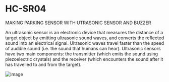 # HC-SR04

MAKING PARKING SENSOR WITH UTRASONIC SENSOR AND BUZZER

An ultrasonic sensor is an electronic device that measures the distance of a target object by emitting ultrasonic sound waves, and converts the reflected sound into an electrical signal. Ultrasonic waves travel faster than the speed of audible sound (i.e. the sound that humans can hear). Ultrasonic sensors have two main components: the transmitter (which emits the sound using piezoelectric crystals) and the receiver (which encounters the sound after it has travelled to and from the target).

![image](https://user-images.githubusercontent.com/96690206/151192258-df02ae3b-75c1-4c8d-a421-eb3c9c32c4c9.png)
